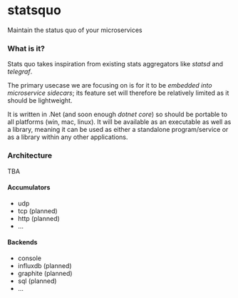 # statsquo
Maintain the status quo of your microservices

### What is it?
Stats quo takes inspiration from existing stats aggregators like *statsd* and *telegraf*.

The primary usecase we are focusing on is for it to be *embedded into microservice sidecars*; its feature set will therefore be relatively limited as it should be lightweight.

It is written in .Net (and soon enough *dotnet core*) so should be portable to all platforms (win, mac, linux). It will be available as an executable as well as a library, meaning it can be used as either a standalone program/service or as a library within any other applications.

### Architecture
TBA

#### Accumulators
- udp
- tcp (planned)
- http (planned)
- ...

#### Backends
- console
- influxdb (planned)
- graphite (planned)
- sql (planned)
- ...
